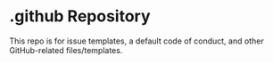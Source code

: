# .github Repository

This repo is for issue templates, a default code of conduct, and other GitHub-related files/templates.
